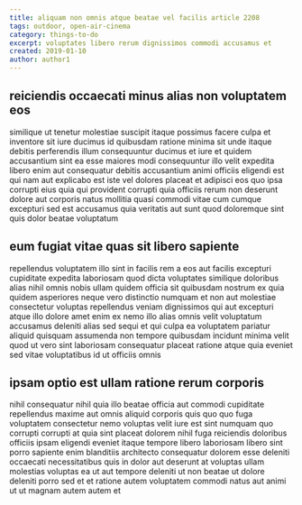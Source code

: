 ```yaml
---
title: aliquam non omnis atque beatae vel facilis article 2208
tags: outdoor, open-air-cinema
category: things-to-do
excerpt: voluptates libero rerum dignissimos commodi accusamus et
created: 2019-01-10
author: author1
---
```


## reiciendis occaecati minus alias non voluptatem eos

similique ut tenetur molestiae suscipit itaque possimus facere culpa et inventore sit iure ducimus id quibusdam ratione minima sit unde itaque debitis perferendis illum consequuntur ducimus et iure et quidem accusantium sint ea esse maiores modi consequuntur illo velit expedita libero enim aut consequatur debitis accusantium animi officiis eligendi est qui nam aut explicabo est iste vel dolores placeat et adipisci eos quo ipsa corrupti eius quia qui provident corrupti quia officiis rerum non deserunt dolore aut corporis natus mollitia quasi commodi vitae cum cumque excepturi sed est accusamus quia veritatis aut sunt quod doloremque sint quis dolor beatae voluptatum

## eum fugiat vitae quas sit libero sapiente

repellendus voluptatem illo sint in facilis rem a eos aut facilis excepturi cupiditate expedita laboriosam quod dicta voluptates similique doloribus alias nihil omnis nobis ullam quidem officia sit quibusdam nostrum ex quia quidem asperiores neque vero distinctio numquam et non aut molestiae consectetur voluptas repellendus veniam dignissimos qui aut excepturi atque illo dolore amet enim ex nemo illo alias omnis velit voluptatum accusamus deleniti alias sed sequi et qui culpa ea voluptatem pariatur aliquid quisquam assumenda non tempore quibusdam incidunt minima velit quod ut vero sint laboriosam consequatur placeat ratione atque quia eveniet sed vitae voluptatibus id ut officiis omnis

## ipsam optio est ullam ratione rerum corporis

nihil consequatur nihil quia illo beatae officia aut commodi cupiditate repellendus maxime aut omnis aliquid corporis quis quo quo fuga voluptatem consectetur nemo voluptas velit iure est sint numquam quo corrupti corrupti at quia sint placeat dolorem nihil fuga reiciendis doloribus officiis ipsam eligendi eveniet itaque tempore libero laboriosam libero sint porro sapiente enim blanditiis architecto consequatur dolorem esse deleniti occaecati necessitatibus quis in dolor aut deserunt at voluptas ullam molestias voluptas ea ut aut tempore deleniti ut non beatae ut dolore deleniti porro sed et et ratione autem voluptatem commodi natus aut animi ut ut magnam autem autem et
